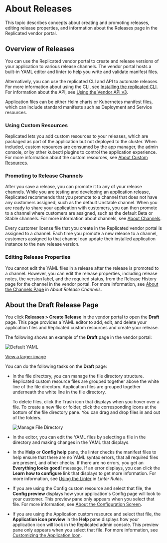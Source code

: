# About Releases

This topic describes concepts about creating and promoting releases, editing release properties, and information about the Releases page in the Replicated vendor portal.

## Overview of Releases

You can use the Replicated vendor portal to create and release versions of your application to various release channels. The vendor portal hosts a built-in YAML editor and linter to help you write and validate manifest files.

Alternatively, you can use the replicated CLI and API to automate releases. For more information about using the CLI, see [Installing the replicated CLI](../reference/replicated-cli-installing). For information about the API, see [Using the Vendor API v3](..reference/vendor-api-using).

Application files can be either Helm charts or Kubernetes manifest files, which can include standard manifests such as Deployment and Service resources.

### Using Custom Resources

Replicated lets you add custom resources to your releases, which are packaged as part of the application but not deployed to the cluster. When included, custom resources are consumed by the app manager, the admin console, or by other kubectl plugins to control the application experience. For more information about the custom resources, see [About Custom Resources](../reference/custom-resource-about).

### Promoting to Release Channels

After you save a release, you can promote it to any of your release channels. While you are testing and developing an application release, Replicated recommends that you promote to a channel that does not have any customers assigned, such as the default Unstable channel. When you are ready to share your application with customers, you can then promote to a channel where customers are assigned, such as the default Beta or Stable channels. For more information about channels, see [About Channels](../vendor/releases-about-channels).

Every customer license file that you create in the Replicated vendor portal is assigned to a channel. Each time you promote a new release to a channel, customers assigned to that channel can update their installed application instance to the new release version.

### Editing Release Properties

You cannot edit the YAML files in a release after the release is promoted to a channel. However, you can edit the release properties, including release notes, the version label, and the required status, from the Release History page for the channel in the vendor portal. For more information, see [About the Channels Page](/vendor/releases-about-channels#about-the-channels-page) in _About Release Channels_.

## About the Draft Release Page

You click **Releases > Create Release** in the vendor portal to open the **Draft** page. This page provides a YAML editor to add, edit, and delete your application files and Replicated custom resources and create your release.

The following shows an example of the **Draft** page in the vendor portal:

 ![Default YAML](/images/guides/kots/default-yaml.png)

  [View a larger image](/images/guides/kots/default-yaml.png)

You can do the following tasks on the **Draft** page:

- In the file directory, you can manage the file directory structure. Replicated custom resource files are grouped together above the white line of the file directory. Application files are grouped together underneath the white line in the file directory.

  To delete files, click the Trash icon that displays when you hover over a file. To create a new file or folder, click the corresponding icons at the bottom of the file directory pane. You can drag and drop files in and out of the folders.

    ![Manage File Directory](/images/new-file-and-trash.png)

- In the editor, you can edit the YAML files by selecting a file in the directory and making changes in the YAML that displays.

- In the **Help** or **Config help** pane, the linter checks the manifest files to help ensure that there are no YAML syntax errors, that all required files are present, and other checks. If there are no errors, you get an **Everything looks good!** message. If an error displays, you can click the **Learn how to configure** link that displays to get more information. For more information, see [Using the Linter](../reference/linter#using-the-linter) in _Linter Rules_.

- If you are using the Config custom resource and select that file, the **Config preview** displays how your application's Config page will look to your customer. This preview pane only appears when you select that file. For more information, see [About the Configuration Screen](../vendor/config-screen-about).

- If you are using the Application custom resource and select that file, the **Application icon preview** in the **Help** pane displays how your application icon will look in the Replicated admin console. This preview pane only appears when you select that file. For more information, see [Customizing the Application Icon](../vendor/admin-console-customize-app-icon).
